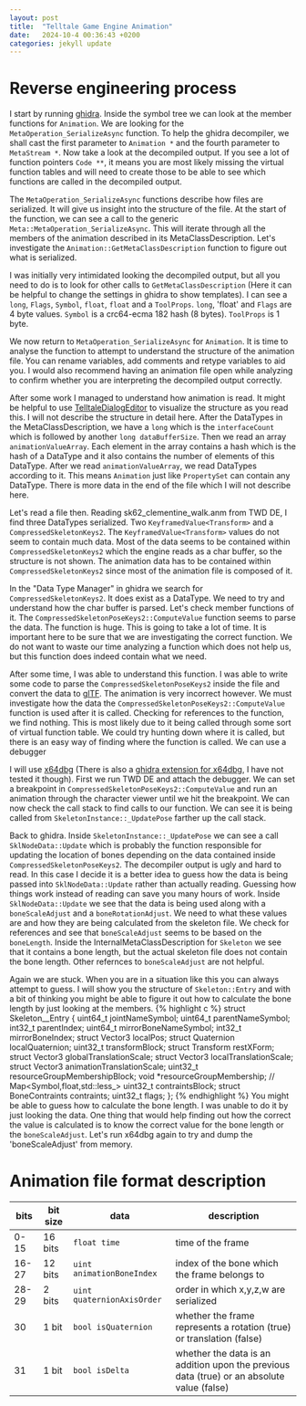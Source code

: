 ```yaml
---
layout: post
title:  "Telltale Game Engine Animation"
date:   2024-10-4 00:36:43 +0200
categories: jekyll update
---
```


# Reverse engineering process
I start by running [ghidra](https://ghidra-sre.org/). Inside the symbol tree we can look at the member functions for `Animation`. We are looking for the `MetaOperation_SerializeAsync` function. To help the ghidra decompiler, we shall cast the first parameter to `Animation *` and the fourth parameter to `MetaStream *`. Now take a look at the decompiled output. If you see a lot of function pointers `Code **`, it means you are most likely missing the virtual function tables and will need to create those to be able to see which functions are called in the decompiled output. 

The `MetaOperation_SerializeAsync` functions describe how files are serialized. It will give us insight into the structure of the file. At the start of the function, we can see a call to the generic `Meta::MetaOperation_SerializeAsync`. This will iterate through all the members of the animation described in its MetaClassDescription. Let's investigate the `Animation::GetMetaClassDescription` function to figure out what is serialized. 

I was initially very intimidated looking the decompiled output, but all you need to do is to look for other calls to `GetMetaClassDescription` (Here it can be helpful to change the settings in ghidra to show templates). I can see a `long`, `Flags`, `Symbol`, `float`, `float` and a `ToolProps`. `long`, 'float' and `Flags` are 4 byte values. `Symbol` is a crc64-ecma 182 hash (8 bytes). `ToolProps` is 1 byte. 

We now return to `MetaOperation_SerializeAsync` for `Animation`. It is time to analyse the function to attempt to understand the structure of the animation file. You can rename variables, add comments and retype variables to aid you. I would also recommend having an animation file open while analyzing to confirm whether you are interpreting the decompiled output correctly. 

After some work I managed to understand how animation is read. It might be helpful to use [TelltaleDialogEditor](https://github.com/asilz/TelltaleDialogEditor) to visualize the structure as you read this. I will not describe the structure in detail here. After the DataTypes in the MetaClassDescription, we have a `long` which is the `interfaceCount` which is followed by another `long dataBufferSize`. Then we read an array `animationValueArray`. Each element in the array contains a hash which is the hash of a DataType and it also contains the number of elements of this DataType. After we read `animationValueArray`, we read DataTypes according to it. This means `Animation` just like `PropertySet` can contain any DataType. There is more data in the end of the file which I will not describe here.

Let's read a file then. Reading sk62_clementine_walk.anm from TWD DE, I find three DataTypes serialized. Two `KeyframedValue<Transform>` and a `CompressedSkeletonKeys2`. The `KeyframedValue<Transform>` values do not seem to contain much data. Most of the data seems to be contained within `CompressedSkeletonKeys2` which the engine reads as a char buffer, so the structure is not shown. The animation data has to be contained within `CompressedSkeletonKeys2` since most of the animation file is composed of it.

In the "Data Type Manager" in ghidra we search for `CompressedSkeletonKeys2`. It does exist as a DataType. We need to try and understand how the char buffer is parsed. Let's check member functions of it. The `CompressedSkeletonPoseKeys2::ComputeValue` function seems to parse the data. The function is huge. This is going to take a lot of time. It is important here to be sure that we are investigating the correct function. We do not want to waste our time analyzing a function which does not help us, but this function does indeed contain what we need. 

After some time, I was able to understand this function. I was able to write some code to parse the `CompressedSkeletonPoseKeys2` inside the file and convert the data to [glTF](https://registry.khronos.org/glTF/specs/2.0/glTF-2.0.html). The animation is very incorrect however. We must investigate how the data the `CompressedSkeletonPoseKeys2::ComputeValue` function is used after it is called. Checking for references to the function, we find nothing. This is most likely due to it being called through some sort of virtual function table. We could try hunting down where it is called, but there is an easy way of finding where the function is called. We can use a debugger

I will use [x64dbg](https://x64dbg.com/) (There is also a [ghidra extension for x64dbg](https://github.com/bootleg/ret-sync), I have not tested it though). First we run TWD DE and attach the debugger. We can set a breakpoint in `CompressedSkeletonPoseKeys2::ComputeValue` and run an animation through the character viewer until we hit the breakpoint. We can now check the call stack to find calls to our function. We can see it is being called from `SkeletonInstance::_UpdatePose` farther up the call stack.

Back to ghidra. Inside `SkeletonInstance::_UpdatePose` we can see a call `SklNodeData::Update` which is probably the function responsible for updating the location of bones depending on the data contained inside `CompressedSkeletonPoseKeys2`. The decompiler output is ugly and hard to read. In this case I decide it is a better idea to guess how the data is being passed into `SklNodeData::Update` rather than actually reading. Guessing how things work instead of reading can save you many hours of work. Inside `SklNodeData::Update` we see that the data is being used along with a `boneScaleAdjust` and a `boneRotationAdjust`. We need to what these values are and how they are being calculated from the skeleton file. We check for references and see that `boneScaleAdjust` seems to be based on the `boneLength`. Inside the InternalMetaClassDescription for `Skeleton` we see that it contains a bone length, but the actual skeleton file does not contain the bone length. Other refernces to `boneScaleAdjust` are not  helpful.

Again we are stuck. When you are in a situation like this you can always attempt to guess. I will show you the structure of `Skeleton::Entry` and with a bit of thinking you might be able to figure it out how to calculate the bone length by just looking at the members. 
{% highlight c %}
struct Skeleton__Entry
{
    uint64_t jointNameSymbol;
    uint64_t parentNameSymbol;
    int32_t parentIndex;
    uint64_t mirrorBoneNameSymbol;
    int32_t mirrorBoneIndex;
    struct Vector3 localPos;
    struct Quaternion localQuaternion;
    uint32_t transformBlock;
    struct Transform restXForm;
    struct Vector3 globalTranslationScale;
    struct Vector3 localTranslationScale;
    struct Vector3 animationTranslationScale;
    uint32_t resourceGroupMembershipBlock;
    void *resourceGroupMembership; // Map<Symbol,float,std::less<Symbol>_>
    uint32_t contraintsBlock;
    struct BoneContraints contraints;
    uint32_t flags;
};
{% endhighlight %}
You might be able to guess how to calculate the bone length. I was unable to do it by just looking the data. One thing that would help finding out how the correct the value is calculated is to know the correct value for the bone length or the `boneScaleAdjust`. Let's run x64dbg again to try and dump the 'boneScaleAdjust' from memory. 





# Animation file format description

| bits  |bit size| data                       | description                                                                               |
|-------|--------|----------------------------|-------------------------------------------------------------------------------------------|
| 0-15  |16 bits | `float time`               |time of the frame                                                                          |
| 16-27 |12 bits | `uint animationBoneIndex`  |index of the bone which the frame belongs to                                               |
| 28-29 |2 bits  | `uint quaternionAxisOrder` |order in which x,y,z,w are serialized                                                      |
| 30    |1 bit   | `bool isQuaternion`        |whether the frame represents a rotation (true) or translation (false)                      |
| 31    |1 bit   | `bool isDelta`             |whether the data is an addition upon the previous data (true) or an absolute value (false) |


